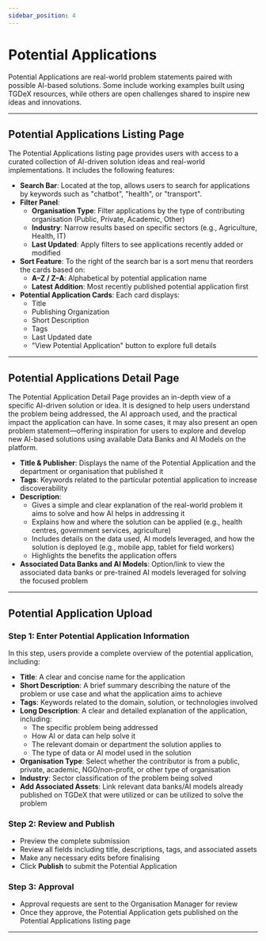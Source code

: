```yaml
---
sidebar_position: 4
---
```


# Potential Applications

Potential Applications are real-world problem statements paired with possible AI-based solutions. Some include working examples built using TGDeX resources, while others are open challenges shared to inspire new ideas and innovations.

---

## Potential Applications Listing Page

The Potential Applications listing page provides users with access to a curated collection of AI-driven solution ideas and real-world implementations. It includes the following features:

- **Search Bar**: Located at the top, allows users to search for applications by keywords such as "chatbot", "health", or "transport".
- **Filter Panel**:
  - **Organisation Type**: Filter applications by the type of contributing organisation (Public, Private, Academic, Other)
  - **Industry**: Narrow results based on specific sectors (e.g., Agriculture, Health, IT)
  - **Last Updated**: Apply filters to see applications recently added or modified
- **Sort Feature**: To the right of the search bar is a sort menu that reorders the cards based on:
  - **A–Z / Z–A**: Alphabetical by potential application name
  - **Latest Addition**: Most recently published potential application first
- **Potential Application Cards**: Each card displays:
  - Title
  - Publishing Organization
  - Short Description
  - Tags
  - Last Updated date
  - "View Potential Application" button to explore full details

<!-- ![Potential Applications Listing Example](./img/potential_applications_listing.png) -->

---

## Potential Applications Detail Page

The Potential Application Detail Page provides an in-depth view of a specific AI-driven solution or idea. It is designed to help users understand the problem being addressed, the AI approach used, and the practical impact the application can have. In some cases, it may also present an open problem statement—offering inspiration for users to explore and develop new AI-based solutions using available Data Banks and AI Models on the platform.

- **Title & Publisher**: Displays the name of the Potential Application and the department or organisation that published it
- **Tags**: Keywords related to the particular potential application to increase discoverability
- **Description**:
  - Gives a simple and clear explanation of the real-world problem it aims to solve and how AI helps in addressing it
  - Explains how and where the solution can be applied (e.g., health centres, government services, agriculture)
  - Includes details on the data used, AI models leveraged, and how the solution is deployed (e.g., mobile app, tablet for field workers)
  - Highlights the benefits the application offers
- **Associated Data Banks and AI Models**: Option/link to view the associated data banks or pre-trained AI models leveraged for solving the focused problem

<!-- ![Potential Application Detail Example](./img/potential_application_detail.png) -->

---

## Potential Application Upload

### Step 1: Enter Potential Application Information
In this step, users provide a complete overview of the potential application, including:
- **Title**: A clear and concise name for the application
- **Short Description**: A brief summary describing the nature of the problem or use case and what the application aims to achieve
- **Tags**: Keywords related to the domain, solution, or technologies involved
- **Long Description**: A clear and detailed explanation of the application, including:
  - The specific problem being addressed
  - How AI or data can help solve it
  - The relevant domain or department the solution applies to
  - The type of data or AI model used in the solution
- **Organisation Type**: Select whether the contributor is from a public, private, academic, NGO/non-profit, or other type of organisation
- **Industry**: Sector classification of the problem being solved
- **Add Associated Assets**: Link relevant data banks/AI models already published on TGDeX that were utilized or can be utilized to solve the problem

<!-- ![Potential Application Upload Step 1](./img/potential_application_upload1.png) -->

### Step 2: Review and Publish
- Preview the complete submission
- Review all fields including title, descriptions, tags, and associated assets
- Make any necessary edits before finalising
- Click **Publish** to submit the Potential Application

<!-- ![Potential Application Upload Step 2](./img/potential_application_upload2.png) -->

### Step 3: Approval
- Approval requests are sent to the Organisation Manager for review
- Once they approve, the Potential Application gets published on the Potential Applications listing page

---